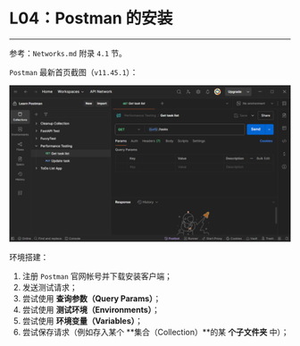 # L04：Postman 的安装

---

参考：`Networks.md` 附录 `4.1` 节。

`Postman` 最新首页截图（`v11.45.1`）：

![](assets/4.1.png)

环境搭建：

1. 注册 `Postman` 官网帐号并下载安装客户端；
2. 发送测试请求；
3. 尝试使用 **查询参数（Query Params）**；
4. 尝试使用 **测试环境（Environments）**；
5. 尝试使用 **环境变量（Variables）**；
6. 尝试保存请求（例如存入某个 **集合（Collection）**的某 **个子文件夹** 中）；

